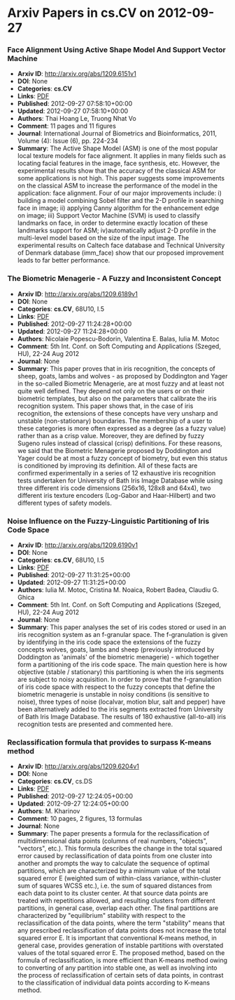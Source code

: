 # Arxiv Papers in cs.CV on 2012-09-27
### Face Alignment Using Active Shape Model And Support Vector Machine
- **Arxiv ID**: http://arxiv.org/abs/1209.6151v1
- **DOI**: None
- **Categories**: **cs.CV**
- **Links**: [PDF](http://arxiv.org/pdf/1209.6151v1)
- **Published**: 2012-09-27 07:58:10+00:00
- **Updated**: 2012-09-27 07:58:10+00:00
- **Authors**: Thai Hoang Le, Truong Nhat Vo
- **Comment**: 11 pages and 11 figures
- **Journal**: International Journal of Biometrics and Bioinformatics, 2011,
  Volume (4): Issue (6), pp. 224-234
- **Summary**: The Active Shape Model (ASM) is one of the most popular local texture models for face alignment. It applies in many fields such as locating facial features in the image, face synthesis, etc. However, the experimental results show that the accuracy of the classical ASM for some applications is not high. This paper suggests some improvements on the classical ASM to increase the performance of the model in the application: face alignment. Four of our major improvements include: i) building a model combining Sobel filter and the 2-D profile in searching face in image; ii) applying Canny algorithm for the enhancement edge on image; iii) Support Vector Machine (SVM) is used to classify landmarks on face, in order to determine exactly location of these landmarks support for ASM; iv)automatically adjust 2-D profile in the multi-level model based on the size of the input image. The experimental results on Caltech face database and Technical University of Denmark database (imm_face) show that our proposed improvement leads to far better performance.



### The Biometric Menagerie - A Fuzzy and Inconsistent Concept
- **Arxiv ID**: http://arxiv.org/abs/1209.6189v1
- **DOI**: None
- **Categories**: **cs.CV**, 68U10, I.5
- **Links**: [PDF](http://arxiv.org/pdf/1209.6189v1)
- **Published**: 2012-09-27 11:24:28+00:00
- **Updated**: 2012-09-27 11:24:28+00:00
- **Authors**: Nicolaie Popescu-Bodorin, Valentina E. Balas, Iulia M. Motoc
- **Comment**: 5th Int. Conf. on Soft Computing and Applications (Szeged, HU), 22-24
  Aug 2012
- **Journal**: None
- **Summary**: This paper proves that in iris recognition, the concepts of sheep, goats, lambs and wolves - as proposed by Doddington and Yager in the so-called Biometric Menagerie, are at most fuzzy and at least not quite well defined. They depend not only on the users or on their biometric templates, but also on the parameters that calibrate the iris recognition system. This paper shows that, in the case of iris recognition, the extensions of these concepts have very unsharp and unstable (non-stationary) boundaries. The membership of a user to these categories is more often expressed as a degree (as a fuzzy value) rather than as a crisp value. Moreover, they are defined by fuzzy Sugeno rules instead of classical (crisp) definitions. For these reasons, we said that the Biometric Menagerie proposed by Doddington and Yager could be at most a fuzzy concept of biometry, but even this status is conditioned by improving its definition. All of these facts are confirmed experimentally in a series of 12 exhaustive iris recognition tests undertaken for University of Bath Iris Image Database while using three different iris code dimensions (256x16, 128x8 and 64x4), two different iris texture encoders (Log-Gabor and Haar-Hilbert) and two different types of safety models.



### Noise Influence on the Fuzzy-Linguistic Partitioning of Iris Code Space
- **Arxiv ID**: http://arxiv.org/abs/1209.6190v1
- **DOI**: None
- **Categories**: **cs.CV**, 68U10, I.5
- **Links**: [PDF](http://arxiv.org/pdf/1209.6190v1)
- **Published**: 2012-09-27 11:31:25+00:00
- **Updated**: 2012-09-27 11:31:25+00:00
- **Authors**: Iulia M. Motoc, Cristina M. Noaica, Robert Badea, Claudiu G. Ghica
- **Comment**: 5th Int. Conf. on Soft Computing and Applications (Szeged, HU), 22-24
  Aug 2012
- **Journal**: None
- **Summary**: This paper analyses the set of iris codes stored or used in an iris recognition system as an f-granular space. The f-granulation is given by identifying in the iris code space the extensions of the fuzzy concepts wolves, goats, lambs and sheep (previously introduced by Doddington as 'animals' of the biometric menagerie) - which together form a partitioning of the iris code space. The main question here is how objective (stable / stationary) this partitioning is when the iris segments are subject to noisy acquisition. In order to prove that the f-granulation of iris code space with respect to the fuzzy concepts that define the biometric menagerie is unstable in noisy conditions (is sensitive to noise), three types of noise (localvar, motion blur, salt and pepper) have been alternatively added to the iris segments extracted from University of Bath Iris Image Database. The results of 180 exhaustive (all-to-all) iris recognition tests are presented and commented here.



### Reclassification formula that provides to surpass K-means method
- **Arxiv ID**: http://arxiv.org/abs/1209.6204v1
- **DOI**: None
- **Categories**: **cs.CV**, cs.DS
- **Links**: [PDF](http://arxiv.org/pdf/1209.6204v1)
- **Published**: 2012-09-27 12:24:05+00:00
- **Updated**: 2012-09-27 12:24:05+00:00
- **Authors**: M. Kharinov
- **Comment**: 10 pages, 2 figures, 13 formulas
- **Journal**: None
- **Summary**: The paper presents a formula for the reclassification of multidimensional data points (columns of real numbers, "objects", "vectors", etc.). This formula describes the change in the total squared error caused by reclassification of data points from one cluster into another and prompts the way to calculate the sequence of optimal partitions, which are characterized by a minimum value of the total squared error E (weighted sum of within-class variance, within-cluster sum of squares WCSS etc.), i.e. the sum of squared distances from each data point to its cluster center. At that source data points are treated with repetitions allowed, and resulting clusters from different partitions, in general case, overlap each other. The final partitions are characterized by "equilibrium" stability with respect to the reclassification of the data points, where the term "stability" means that any prescribed reclassification of data points does not increase the total squared error E. It is important that conventional K-means method, in general case, provides generation of instable partitions with overstated values of the total squared error E. The proposed method, based on the formula of reclassification, is more efficient than K-means method owing to converting of any partition into stable one, as well as involving into the process of reclassification of certain sets of data points, in contrast to the classification of individual data points according to K-means method.



